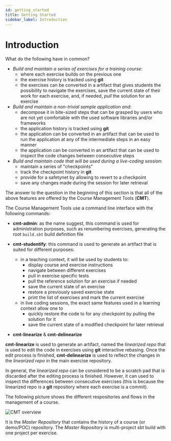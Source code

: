 ```yaml
---
id: getting_started
title: Getting Started
sidebar_label: Introduction
---
```


# Introduction

What do the following have in common?

- *Build and maintain a series of exercises for a training course*:
  - where each exercise builds on the previous one
  - the exercise history is tracked using **git**
  - the exercises can be converted in a artifact that gives students the
    possibility to navigate the exercises, save the current state of
    their work for each exercise, and, if needed, *pull* the solution
    for an exercise
- *Build and maintain a non-trivial sample application and*:
  - decompose it in bite-sized steps that can be grasped by users who
    are not yet comfortable with the used software libraries and/or
    frameworks
  - the application history is tracked using **git**
  - the application can be converted in an artifact that can be used
    to run the application at any of the intermediate steps in an
    easy manner
  - the application can be converted in an artifact that can be used
    to inspect the code changes between consecutive steps
- *Build and maintain code that will be used during a live-coding session*:
  - maintain a series of "checkpoints"
  - track the checkpoint history in **git**
  - provide for a safetynet by allowing to revert to a checkpoint
  - save any changes made during the session for later retrieval

The answer to the question in the beginning of this section is that all 
of the above features are offered by the Course Management Tools (**CMT**).

The Course Management Tools use a command line interface with the
following commands:

- **cmt-admin**: as the name suggest, this command is used for administration
  purposes, such as renumbering exercises, generating the root `build.sbt`
  build definition file
- **cmt-studentify**: this command is used to generate an artifact that is suited
  for different purposes:
  - in a teaching context, it will be used by students to:
      - display course and exercise instructions
      - navigate between different exercises
      - pull in exercise specific tests
      - pull the reference solution for an exercise if needed
      - save the current state of an exercise
      - restore a previously saved exercise state
      - print the list of exercises and mark the current exercise
  - in live coding sessions, the exact same features used in a learning
    context allow one to
      - quickly restore the code to for any checkpoint by pulling the solution
        for it
      - save the current state of a modified checkpoint for later retrieval

- **cmt-linearize** & **cmt-delinearize**

**cmt-linearize** is used to generate an artifact, named the *linearized repo*
that is used to edit the code in exercises using **git** interactive rebasing.
Once the edit process is finished, **cmt-delinearize** is used to reflect the
changes in the *linearized repo* in the main exercise repository.

In general, the _linearized repo_ can be considered to be a scratch pad that is
discarded after the editing process is finished. However, it can used to inspect
the differences between consecutive exercises (this is because the linearized repo
is a **git** repository where each exercise is a commit).

The following picture shows the different respositories and flows in the management of a course.

![CMT overview](https://i.imgur.com/UsPLKz1.png)

It is the _Master Repository_ that contains the history of a course (or demo/POC) repository.
The _Master Repository_ is multi-project sbt build with one project per exercise. 